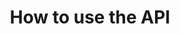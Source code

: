 ---
title: How to use the API
position: 2
shortdesc: How to integrate your own service as an add-on on Clever Cloud
tags:
- developer
---